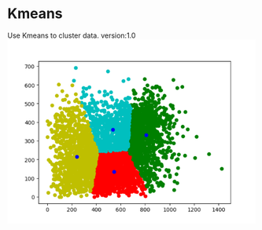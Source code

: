 # Kmeans
Use Kmeans to cluster data.
version:1.0
![image](https://github.com/EwardJohn/Kmeans/blob/master/images/result.png)
